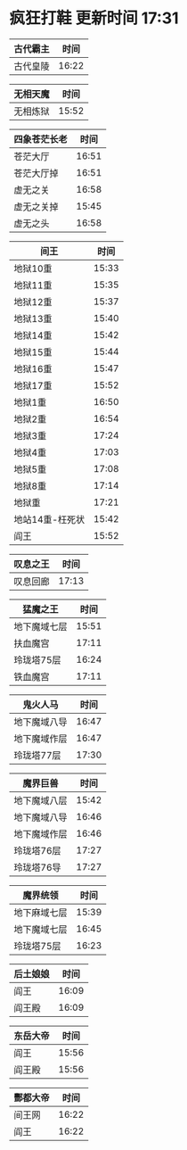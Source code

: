 # 疯狂打鞋 更新时间 17:31

| 古代霸主   | 时间    |
|--------|-------|
| 古代皇陵 | 16:22 |

| 无相天魔   | 时间    |
|--------|-------|
| 无相炼狱 | 15:52 |

| 四象苍茫长老   | 时间    |
|--------|-------|
| 苍茫大厅 | 16:51 |
| 苍茫大厅掉 | 16:51 |
| 虚无之关 | 16:58 |
| 虚无之关掉 | 15:45 |
| 虚无之头 | 16:58 |

| 间王   | 时间    |
|--------|-------|
| 地狱10重 | 15:33 |
| 地狱11重 | 15:35 |
| 地狱12重 | 15:37 |
| 地狱13重 | 15:40 |
| 地狱14重 | 15:42 |
| 地狱15重 | 15:44 |
| 地狱16重 | 15:47 |
| 地狱17重 | 15:52 |
| 地狱1重 | 16:50 |
| 地狱2重 | 16:54 |
| 地狱3重 | 17:24 |
| 地狱4重 | 17:03 |
| 地狱5重 | 17:08 |
| 地狱8重 | 17:14 |
| 地狱重 | 17:21 |
| 地站14重-枉死状 | 15:42 |
| 阎王 | 15:52 |

| 叹息之王   | 时间    |
|--------|-------|
| 叹息回廊 | 17:13 |

| 猛魔之王   | 时间    |
|--------|-------|
| 地下魔域七层 | 15:51 |
| 扶血魔宫 | 17:11 |
| 玲珑塔75层 | 16:24 |
| 铁血魔宫 | 17:11 |

| 鬼火人马   | 时间    |
|--------|-------|
| 地下魔域八导 | 16:47 |
| 地下魔域作层 | 16:47 |
| 玲珑塔77层 | 17:30 |

| 魔界巨兽   | 时间    |
|--------|-------|
| 地下魔域八层 | 15:42 |
| 地下魔域八导 | 16:46 |
| 地下魔域作层 | 16:46 |
| 玲珑塔76层 | 17:27 |
| 玲珑塔76导 | 17:27 |

| 魔界统领   | 时间    |
|--------|-------|
| 地下麻域七层 | 15:39 |
| 地下魔域七层 | 16:45 |
| 玲珑塔75层 | 16:23 |

| 后土娘娘   | 时间    |
|--------|-------|
| 阎王 | 16:09 |
| 阎王殿 | 16:09 |

| 东岳大帝   | 时间    |
|--------|-------|
| 阎王 | 15:56 |
| 阎王殿 | 15:56 |

| 酆都大帝   | 时间    |
|--------|-------|
| 间王网 | 16:22 |
| 阎王 | 16:22 |